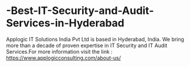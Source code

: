 # -Best-IT-Security-and-Audit-Services-in-Hyderabad
Applogic IT Solutions India Pvt Ltd is based in Hyderabad, India. We bring more than a decade of proven expertise in IT Security and IT Audit Services.For more information visit the link : https://www.applogicconsulting.com/about-us/
